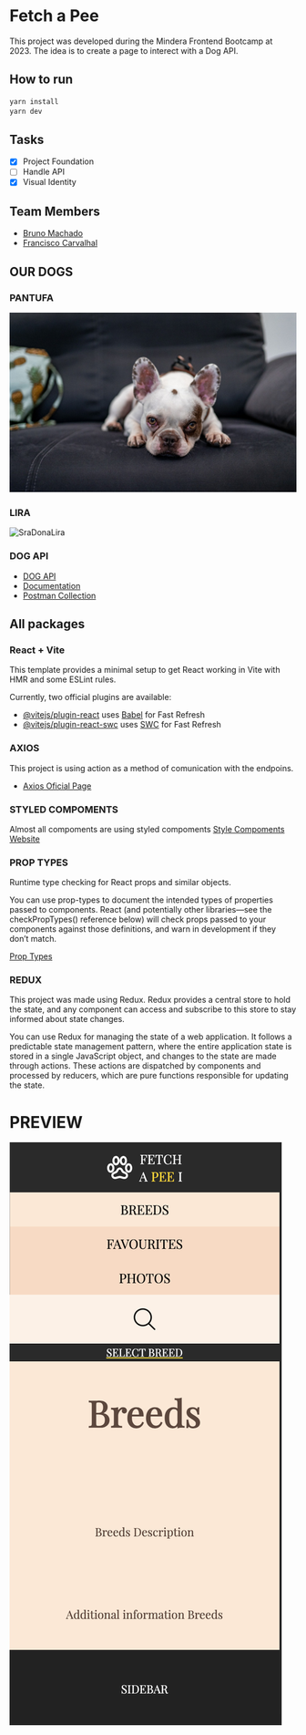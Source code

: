 # Fetch a Pee

This project was developed during the Mindera Frontend Bootcamp at 2023.
The idea is to create a page to interect with a Dog API.

## How to run

```bash
yarn install
yarn dev
```

## Tasks

- [x] Project Foundation
- [ ] Handle API
- [x] Visual Identity

## Team Members

- [Bruno Machado](https://github.com/brunomachadors)
- [Francisco Carvalhal](https://github.com/FCarvalhal)

## OUR DOGS

### PANTUFA

![PANTUFA](public/PANTUFA.png)


### LIRA

![SraDonaLira](https://github.com/brunomachadors/Fetch-a-pee-I/assets/122362657/95cfb77a-5cb3-4d89-8872-c27fec679350)


### DOG API

- [DOG API](https://www.thedogapi.com/)
- [Documentation](https://developers.thedogapi.com/view-account/ylX4blBYT9FaoVd6OhvR?report=8FfZAkNzs)
- [Postman Collection](https://documenter.getpostman.com/view/5578104/2s935hRnak)

## All packages

### React + Vite

This template provides a minimal setup to get React working in Vite with HMR and some ESLint rules.

Currently, two official plugins are available:

- [@vitejs/plugin-react](https://github.com/vitejs/vite-plugin-react/blob/main/packages/plugin-react/README.md) uses [Babel](https://babeljs.io/) for Fast Refresh
- [@vitejs/plugin-react-swc](https://github.com/vitejs/vite-plugin-react-swc) uses [SWC](https://swc.rs/) for Fast Refresh

### AXIOS

This project is using action as a method of comunication with the endpoins.

- [Axios Oficial Page](https://axios-http.com/docs/intro)

### STYLED COMPOMENTS

Almost all compoments are using styled compoments
[Style Compoments Website](https://styled-components.com/)

### PROP TYPES

Runtime type checking for React props and similar objects.

You can use prop-types to document the intended types of properties passed to components. React (and potentially other libraries—see the checkPropTypes() reference below) will check props passed to your components against those definitions, and warn in development if they don’t match.

[Prop Types](https://www.npmjs.com/package/prop-types)

### REDUX

This project was made using Redux. Redux provides a central store to hold the state, and any component can access and subscribe to this store to stay informed about state changes.

You can use Redux for managing the state of a web application. It follows a predictable state management pattern, where the entire application state is stored in a single JavaScript object, and changes to the state are made through actions. 
These actions are dispatched by components and processed by reducers, which are pure functions responsible for updating the state. 

# PREVIEW

![FETCH A PEE I](public/previewMobile.png)
